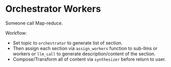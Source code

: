 # Orchestrator Workers

Someone call Map-reduce.

Workflow:

- Set topic to `orchestrator` to generate list of section.
- Then assign each section via `assign_workers` function to sub-llms or workers or `llm_call` to generate description/content of the section.
- Compose/Transform all of content via `synthesizer` before return to user.
